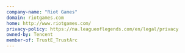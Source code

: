```yaml
---
company-name: "Riot Games"
domain: riotgames.com
home: http://www.riotgames.com/
privacy-policy: https://na.leagueoflegends.com/en/legal/privacy
owned-by: Tencent
member-of: TrustE_TrustArc
---
```




